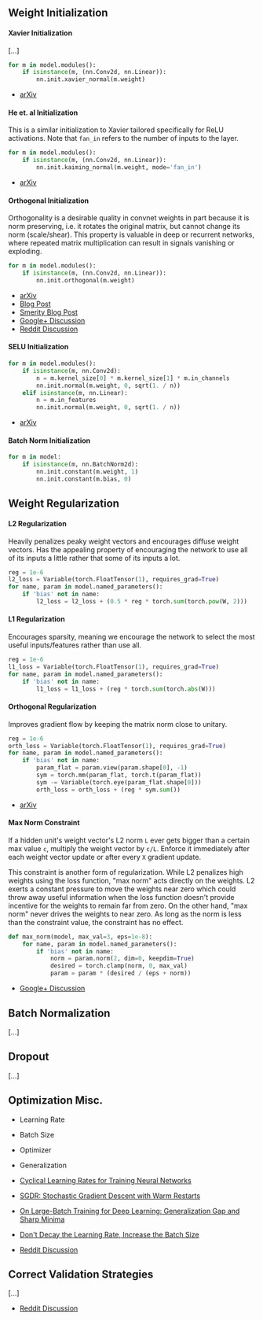 ## Weight Initialization

#### Xavier Initialization

[...]

```python
for m in model.modules():
    if isinstance(m, (nn.Conv2d, nn.Linear)):
        nn.init.xavier_normal(m.weight)
```

- [arXiv](http://proceedings.mlr.press/v9/glorot10a/glorot10a.pdf)

#### He et. al Initialization

This is a similar initialization to Xavier tailored specifically for ReLU activations. Note that `fan_in` refers to the number of inputs to the layer.

```python
for m in model.modules():
    if isinstance(m, (nn.Conv2d, nn.Linear)):
        nn.init.kaiming_normal(m.weight, mode='fan_in')
```

- [arXiv](https://arxiv.org/abs/1502.01852)

#### Orthogonal Initialization

Orthogonality is a desirable quality in convnet weights in part because it is norm preserving, i.e. it rotates the original matrix, but cannot change its norm (scale/shear). This property is valuable in deep or recurrent networks, where repeated matrix multiplication can result in signals vanishing or exploding.

```python
for m in model.modules():
    if isinstance(m, (nn.Conv2d, nn.Linear)):
        nn.init.orthogonal(m.weight)
```

- [arXiv](https://arxiv.org/abs/1312.6120)
- [Blog Post](https://hjweide.github.io/orthogonal-initialization-in-convolutional-layers)
- [Smerity Blog Post](https://smerity.com/articles/2016/orthogonal_init.html)
- [Google+ Discussion](https://plus.google.com/+SoumithChintala/posts/RZfdrRQWL6u)
- [Reddit Discussion](https://www.reddit.com/r/MachineLearning/comments/2qsje7/how_do_you_initialize_your_neural_network_weights/)

#### SELU Initialization

```python
for m in model.modules():
    if isinstance(m, nn.Conv2d):
        n = m.kernel_size[0] * m.kernel_size[1] * m.in_channels
        nn.init.normal(m.weight, 0, sqrt(1. / n))
    elif isinstance(m, nn.Linear):
        n = m.in_features
        nn.init.normal(m.weight, 0, sqrt(1. / n))
```

- [arXiv](https://arxiv.org/abs/1706.02515)

#### Batch Norm Initialization

```python
for m in model:
    if isinstance(m, nn.BatchNorm2d):
        nn.init.constant(m.weight, 1)
        nn.init.constant(m.bias, 0)
```

## Weight Regularization

#### L2 Regularization

Heavily penalizes peaky weight vectors and encourages diffuse weight vectors. Has the appealing property of encouraging the network to use all of its inputs a little rather that some of its inputs a lot.

```python
reg = 1e-6
l2_loss = Variable(torch.FloatTensor(1), requires_grad=True)
for name, param in model.named_parameters():
    if 'bias' not in name:
        l2_loss = l2_loss + (0.5 * reg * torch.sum(torch.pow(W, 2)))
```

#### L1 Regularization

Encourages sparsity, meaning we encourage the network to select the most useful inputs/features rather than use all.

```python
reg = 1e-6
l1_loss = Variable(torch.FloatTensor(1), requires_grad=True)
for name, param in model.named_parameters():
    if 'bias' not in name:
        l1_loss = l1_loss + (reg * torch.sum(torch.abs(W)))
```

#### Orthogonal Regularization

Improves gradient flow by keeping the matrix norm close to unitary.

```python
reg = 1e-6
orth_loss = Variable(torch.FloatTensor(1), requires_grad=True)
for name, param in model.named_parameters():
    if 'bias' not in name:
        param_flat = param.view(param.shape[0], -1)
        sym = torch.mm(param_flat, torch.t(param_flat))
        sym -= Variable(torch.eye(param_flat.shape[0]))
        orth_loss = orth_loss + (reg * sym.sum())
```

- [arXiv](https://arxiv.org/abs/1609.07093)

#### Max Norm Constraint

If a hidden unit's weight vector's L2 norm `L` ever gets bigger than a certain max value `c`, multiply the weight vector by `c/L`. Enforce it immediately after each weight vector update or after every `X` gradient update.

This constraint is another form of regularization. While L2 penalizes high weights using the loss function, "max norm" acts directly on the weights. L2 exerts a constant pressure to move the weights near zero which could throw away useful information when the loss function doesn't provide incentive for the weights to remain far from zero. On the other hand, "max norm" never drives the weights to near zero. As long as the norm is less than the constraint value, the constraint has no effect.

```python
def max_norm(model, max_val=3, eps=1e-8):
    for name, param in model.named_parameters():
        if 'bias' not in name:
            norm = param.norm(2, dim=0, keepdim=True)
            desired = torch.clamp(norm, 0, max_val)
            param = param * (desired / (eps + norm))
```

- [Google+ Discussion](https://plus.google.com/+IanGoodfellow/posts/QUaCJfvDpni)

## Batch Normalization

[...]

## Dropout

[...]

## Optimization Misc.

- Learning Rate
- Batch Size
- Optimizer
- Generalization

- [Cyclical Learning Rates for Training Neural Networks](https://arxiv.org/abs/1506.01186)
- [SGDR: Stochastic Gradient Descent with Warm Restarts](https://arxiv.org/abs/1608.03983)
- [On Large-Batch Training for Deep Learning: Generalization Gap and Sharp Minima](https://arxiv.org/abs/1609.04836)
- [Don't Decay the Learning Rate, Increase the Batch Size](https://arxiv.org/abs/1711.00489)
- [Reddit Discussion](https://www.reddit.com/r/MachineLearning/comments/77dn96/r_171006451_understanding_generalization_and/dol2u23/)

## Correct Validation Strategies

[...]

- [Reddit Discussion](https://www.reddit.com/r/MachineLearning/comments/78789r/d_is_my_validation_method_good/)
